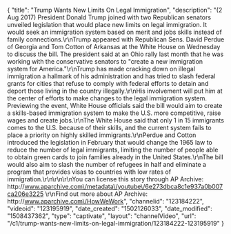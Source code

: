 {
    "title": "Trump Wants New Limits On Legal Immigration",
    "description": "(2 Aug 2017) President Donald Trump joined with two Republican senators unveiled legislation that would place new limits on legal immigration. It would seek an immigration system based on merit and jobs skills instead of family connections.\r\nTrump appeared with Republican Sens. David Perdue of Georgia and Tom Cotton of Arkansas at the White House on Wednesday to discuss the bill. The president said at an Ohio rally last month that he was working with the conservative senators to \"create a new immigration system for America.\"\r\nTrump has made cracking down on illegal immigration a hallmark of his administration and has tried to slash federal grants for cities that refuse to comply with federal efforts to detain and deport those living in the country illegally.\r\nHis involvement will put him at the center of efforts to make changes to the legal immigration system. Previewing the event, White House officials said the bill would aim to create a skills-based immigration system to make the U.S. more competitive, raise wages and create jobs.\r\nThe White House said that only 1 in 15 immigrants comes to the U.S. because of their skills, and the current system fails to place a priority on highly skilled immigrants.\r\nPerdue and Cotton introduced the legislation in February that would change the 1965 law to reduce the number of legal immigrants, limiting the number of people able to obtain green cards to join families already in the United States.\r\nThe bill would also aim to slash the number of refugees in half and eliminate a program that provides visas to countries with low rates of immigration.\r\n\r\n\r\nYou can license this story through AP Archive: http:\/\/www.aparchive.com\/metadata\/youtube\/6e273dbca8c1e937a0b007ca206e3225 \r\nFind out more about AP Archive: http:\/\/www.aparchive.com\/HowWeWork",
    "channelid": "123184222",
    "videoid": "123195919",
    "date_created": "1502126033",
    "date_modified": "1508437362",
    "type": "captivate",
    "layout": "channelVideo",
    "url": "\/c1\/trump-wants-new-limits-on-legal-immigration\/123184222-123195919"
}